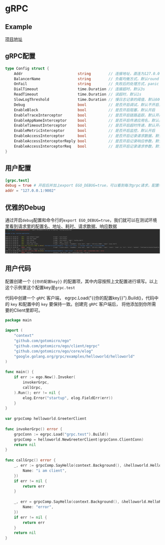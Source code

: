 # gRPC
## Example
[项目地址](https://github.com/gotomicro/ego/tree/master/examples/grpc)

## gRPC配置
```go
type Config struct {
	Addr                         string        // 连接地址，直连为127.0.0.1:9001，服务发现为etcd:///appname
	BalancerName                 string        // 负载均衡方式，默认round robin
	OnFail                       string        // 失败后的处理方式，panic | error
	DialTimeout                  time.Duration // 连接超时，默认3s
	ReadTimeout                  time.Duration // 读超时，默认1s
	SlowLogThreshold             time.Duration // 慢日志记录的阈值，默认600ms
	Debug                        bool          // 是否开启调试，默认不开启，开启后并加上export EGO_DEBUG=true，可以看到每次请求，配置名、地址、耗时、请求数据、响应数据
	EnableBlock                  bool          // 是否开启阻塞，默认开启
	EnableTraceInterceptor       bool          // 是否开启链路追踪，默认开启
	EnableAppNameInterceptor     bool          // 是否开启传递应用名，默认开启
	EnableTimeoutInterceptor     bool          // 是否开启超时传递，默认开启
	EnableMetricInterceptor      bool          // 是否开启监控，默认开启
	EnableAccessInterceptor      bool          // 是否开启记录请求数据，默认不开启
	EnableAccessInterceptorReply bool          // 是否开启记录响应参数，默认不开启
	EnableAccessInterceptorReq   bool          // 是否开启记录请求参数，默认不开启
}
```

## 用户配置
```toml
[grpc.test]
debug = true # 开启后并加上export EGO_DEBUG=true，可以看到每次grpc请求，配置名、地址、耗时、请求数据、响应数据
addr = "127.0.0.1:9002"  
```

## 优雅的Debug
通过开启``debug``配置和命令行的``export EGO_DEBUG=true``，我们就可以在测试环境里看到请求里的配置名、地址、耗时、请求数据、响应数据
![image](../../images/client-grpc.png)


## 用户代码
配置创建一个 ``{{你的配置key}}`` 的配置项，其中内容按照上文配置进行填写。以上这个示例里这个配置key是``grpc.test``

代码中创建一个 ``gRPC`` 客户端， egrpc.Load("{{你的配置key}}").Build()，代码中的 ``key`` 和配置中的 ``key`` 要保持一致。创建完 ``gRPC`` 客户端后， 将他添加到你所需要的Client里即可。

```go
package main

import (
	"context"
	"github.com/gotomicro/ego"
	"github.com/gotomicro/ego/client/egrpc"
	"github.com/gotomicro/ego/core/elog"
	"google.golang.org/grpc/examples/helloworld/helloworld"
)

func main() {
	if err := ego.New().Invoker(
		invokerGrpc,
		callGrpc,
	).Run(); err != nil {
		elog.Error("startup", elog.FieldErr(err))
	}
}

var grpcComp helloworld.GreeterClient

func invokerGrpc() error {
	grpcConn := egrpc.Load("grpc.test").Build()
	grpcComp = helloworld.NewGreeterClient(grpcConn.ClientConn)
	return nil
}

func callGrpc() error {
	_, err := grpcComp.SayHello(context.Background(), &helloworld.HelloRequest{
		Name: "i am client",
	})
	if err != nil {
		return err
	}

	_, err = grpcComp.SayHello(context.Background(), &helloworld.HelloRequest{
		Name: "error",
	})
	if err != nil {
		return err
	}
	return nil
}
```


